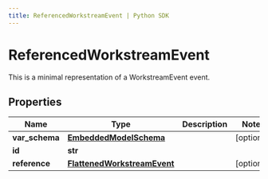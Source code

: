 ```yaml
---
title: ReferencedWorkstreamEvent | Python SDK
---
```


# ReferencedWorkstreamEvent

This is a minimal representation of a WorkstreamEvent event.

## Properties

Name | Type | Description | Notes
------------ | ------------- | ------------- | -------------
**var_schema** | [**EmbeddedModelSchema**](EmbeddedModelSchema) |  | [optional] 
**id** | **str** |  | 
**reference** | [**FlattenedWorkstreamEvent**](FlattenedWorkstreamEvent) |  | [optional] 


